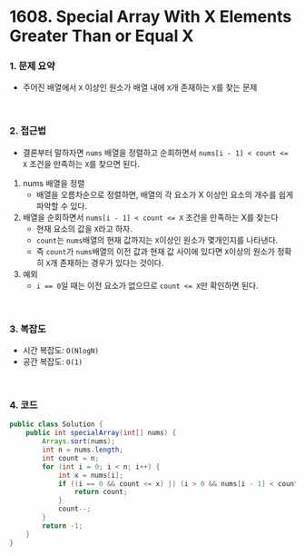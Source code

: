 # 1608. Special Array With X Elements Greater Than or Equal X

### 1. 문제 요약

- 주어진 배열에서 `X` 이상인 원소가 배열 내에 `X`개 존재하는 `X`를 찾는 문제

<br>

### 2. 접근법

- 결론부터 말하자면 `nums` 배열을 정렬하고 순회하면서 `nums[i - 1] < count <= X` 조건을 만족하는 `X`를 찾으면 된다.
1. nums 배열을 정렬
   - 배열을 오름차순으로 정렬하면, 배열의 각 요소가 X 이상인 요소의 개수를 쉽게 파악할 수 있다. 
2. 배열을 순회하면서 `nums[i - 1] < count <= X` 조건을 만족하는 X를 찾는다
   - 현재 요소의 값을 `X`라고 하자.
   - `count`는 `nums`배열의 현재 값까지는 `X`이상인 원소가 몇개인지를 나타낸다.
   - 즉 `count`가 `nums`배열의 이전 값과 현재 값 사이에 있다면 `X`이상의 원소가 정확히 `X`개 존재하는 경우가 있다는 것이다.
3. 예외
   - `i == 0`일 때는 이전 요소가 없으므로 `count <= X`만 확인하면 된다.

<br>

### 3. 복잡도

- 시간 복잡도: `O(NlogN)`
- 공간 복잡도: `O(1)`

<br>

### 4. 코드

``` Java
public class Solution {
    public int specialArray(int[] nums) {
        Arrays.sort(nums);
        int n = nums.length;
        int count = n;
        for (int i = 0; i < n; i++) {
            int x = nums[i];
            if ((i == 0 && count <= x) || (i > 0 && nums[i - 1] < count && count <= x)) {
                return count;
            }
            count--;
        }
        return -1;
    }
}

```

